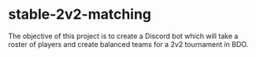 # stable-2v2-matching
The objective of this project is to create a Discord bot which will take a roster of players and create balanced teams for a 2v2 tournament in BDO.
